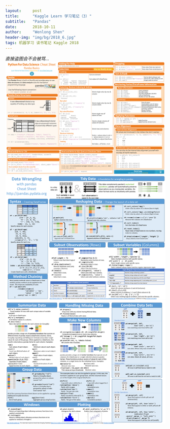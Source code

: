 ```yaml
---
layout:     post
title:      "Kaggle Learn 学习笔记（3）"
subtitle:   "Pandas"
date:       2018-10-11
author:     "Wenlong Shen"
header-img: "img/bg/2018_6.jpg"
tags: 机器学习 读书笔记 Kaggle 2018
---
```


<script type="text/javascript" src="http://cdn.mathjax.org/mathjax/latest/MathJax.js?config=default"></script>

*直接盗图会不会被骂...*
![pandas](/img/post/2018_10_11_pandas_cheat_sheet_1.png)
![pandas](/img/post/2018_10_11_pandas_cheat_sheet_2.png)
![pandas](/img/post/2018_10_11_pandas_cheat_sheet_3.png)
